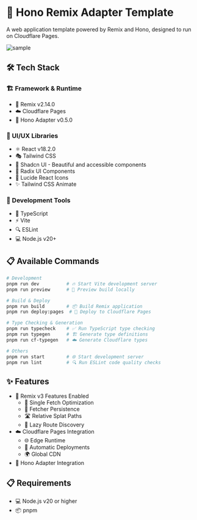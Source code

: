 # 🚀 Hono Remix Adapter Template

A web application template powered by Remix and Hono, designed to run on Cloudflare Pages.

![sample](sample.png)

## 🛠 Tech Stack

### 🏗 Framework & Runtime
- 🎵 Remix v2.14.0
- ☁️ Cloudflare Pages
- 🔌 Hono Adapter v0.5.0

### 🎨 UI/UX Libraries
- ⚛️ React v18.2.0
- 🎭 Tailwind CSS
- 🎯 Shadcn UI - Beautiful and accessible components
- 🎯 Radix UI Components
- 🎪 Lucide React Icons
- ✨ Tailwind CSS Animate

### 🔧 Development Tools
- 📘 TypeScript
- ⚡️ Vite
- 🔍 ESLint
- 💻 Node.js v20+

## 📋 Available Commands

```bash
# Development
pnpm run dev          # 🔥 Start Vite development server
pnpm run preview      # 👀 Preview build locally

# Build & Deploy
pnpm run build        # 📦 Build Remix application
pnpm run deploy:pages  # 🚀 Deploy to Cloudflare Pages

# Type Checking & Generation
pnpm run typecheck    # ✅ Run TypeScript type checking
pnpm run typegen      # 🏗 Generate type definitions
pnpm run cf-typegen   # ☁️ Generate Cloudflare types

# Others
pnpm run start        # 🌐 Start development server
pnpm run lint         # 🔍 Run ESLint code quality checks
```

## ✨ Features

- 🎯 Remix v3 Features Enabled
  - 🚀 Single Fetch Optimization
  - 💾 Fetcher Persistence
  - 🛣 Relative Splat Paths
  - 🔄 Lazy Route Discovery
- ☁️ Cloudflare Pages Integration
  - 🌐 Edge Runtime
  - 🔄 Automatic Deployments
  - 🌍 Global CDN
- 🔌 Hono Adapter Integration

## 📋 Requirements

- 💻 Node.js v20 or higher
- 📦 pnpm
